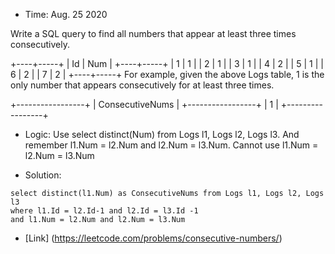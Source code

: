 * Time: Aug. 25 2020

Write a SQL query to find all numbers that appear at least three times consecutively.

+----+-----+
| Id | Num |
+----+-----+
| 1  |  1  |
| 2  |  1  |
| 3  |  1  |
| 4  |  2  |
| 5  |  1  |
| 6  |  2  |
| 7  |  2  |
+----+-----+
For example, given the above Logs table, 1 is the only number that appears consecutively for at least three times.

+-----------------+
| ConsecutiveNums |
+-----------------+
| 1               |
+-----------------+

* Logic: Use select distinct(Num) from Logs l1, Logs l2, Logs l3.
And remember l1.Num = l2.Num and l2.Num = l3.Num. Cannot use l1.Num = l2.Num = l3.Num

* Solution:

```
select distinct(l1.Num) as ConsecutiveNums from Logs l1, Logs l2, Logs l3
where l1.Id = l2.Id-1 and l2.Id = l3.Id -1
and l1.Num = l2.Num and l2.Num = l3.Num

```
* [Link] (https://leetcode.com/problems/consecutive-numbers/)


